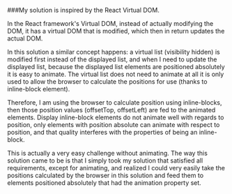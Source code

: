 ###My solution is inspired by the React Virtual DOM.


In the React framework's Virtual DOM, instead of actually modifying the DOM, it has a virtual DOM that is modified, which then in return updates the actual DOM.


In this solution a similar concept happens: a virtual list (visibility hidden) is modified first instead of the displayed list, and when I need to update the displayed list, because the displayed list elements are positioned absolutely it is easy to animate.   The virtual list does not need to animate at all it is only used to allow the browser to calculate the positions for use (thanks to inline-block element).  


Therefore, I am using the browser to calculate position using inline-blocks, then those position values (offsetTop, offsetLeft) are fed to the animated elements.  Display inline-block elements do not animate well with regards to position, only elements with position absolute can animate with respect to position, and that quality interferes with the properties of being an inline-block.


This is actually a very easy challenge without animating.  The way this solution came to be is that I simply took my solution that satisfied all requirements, except for animating, and realized I could very easily take the positions calculated by the browser in this solution and feed them to elements positioned absolutely that had the animation property set.